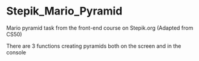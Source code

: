 # Stepik_Mario_Pyramid
Mario pyramid task from the front-end course on Stepik.org (Adapted from CS50)

There are 3 functions creating pyramids both on the screen and in the console
